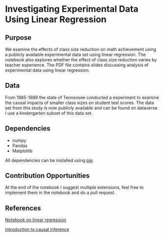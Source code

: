 # Investigating Experimental Data Using Linear Regression

## Purpose
We examine the effects of class size reduction on math achievement using a publicly available experimental data set using linear regression. The notebook also explores whether the effect of class size reduction varies by teacher experience. The PDF file contains slides discussing analysis of experimental data using linear regression.

## Data
From 1985-1989 the state of Tennessee conducted a experiment to examine the causal impacts of smaller class sizes on student test scores. The data set from this study is now publicly available and can be found on dataverse. I use a kindergarten subset of this data set.

## Dependencies
* numpy
* Pandas
* Matplotlib

All dependencies can be installed using [pip](https://pip.pypa.io/en/stable/)

## Contribution Opportunities
At the end of the notebook I suggest multiple extensions, feel free to implement them in the notebook and do a pull request.

## References
[Notebook on linear regression](https://github.com/hammadshaikhha/Math-of-Machine-Learning-Course-by-Siraj/tree/master/Linear%20Regression)

[Introduction to causal inference](https://github.com/hammadshaikhha/Causal-Inference-Mastery/tree/master/Introduction%20to%20Causal%20Inference)

